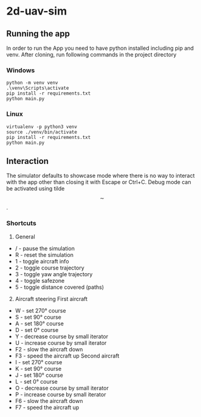 # 2d-uav-sim
## Running the app
In order to run the App you need to have python installed including pip and venv.
After cloning, run following commands in the project directory
### Windows
```
python -m venv venv
.\venv\Scripts\activate
pip install -r requirements.txt
python main.py
```
### Linux
```
virtualenv -p python3 venv
source ./venv/bin/activate
pip install -r requirements.txt
python main.py
```
## Interaction
The simulator defaults to showcase mode where there is no way to interact with the app other than closing it with Escape or Ctrl+C. Debug mode can be activated using tilde
$$
\sim
$$.
### Shortcuts
1. General
- / - pause the simulation
- R - reset the simulation
- 1 - toggle aircraft info
- 2 - toggle course trajectory
- 3 - toggle yaw angle trajectory
- 4 - toggle safezone
- 5 - toggle distance covered (paths)
2. Aircraft steering
First aircraft
- W - set 270° course
- S - set 90° course
- A - set 180° course
- D - set 0° course
- Y - decrease course by small iterator
- U - increase course by small iterator
- F2 - slow the aircraft down
- F3 - speed the aircraft up
Second aircraft
- I - set 270° course
- K - set 90° course
- J - set 180° course
- L - set 0° course
- O - decrease course by small iterator
- P - increase course by small iterator
- F6 - slow the aircraft down
- F7 - speed the aircraft up
